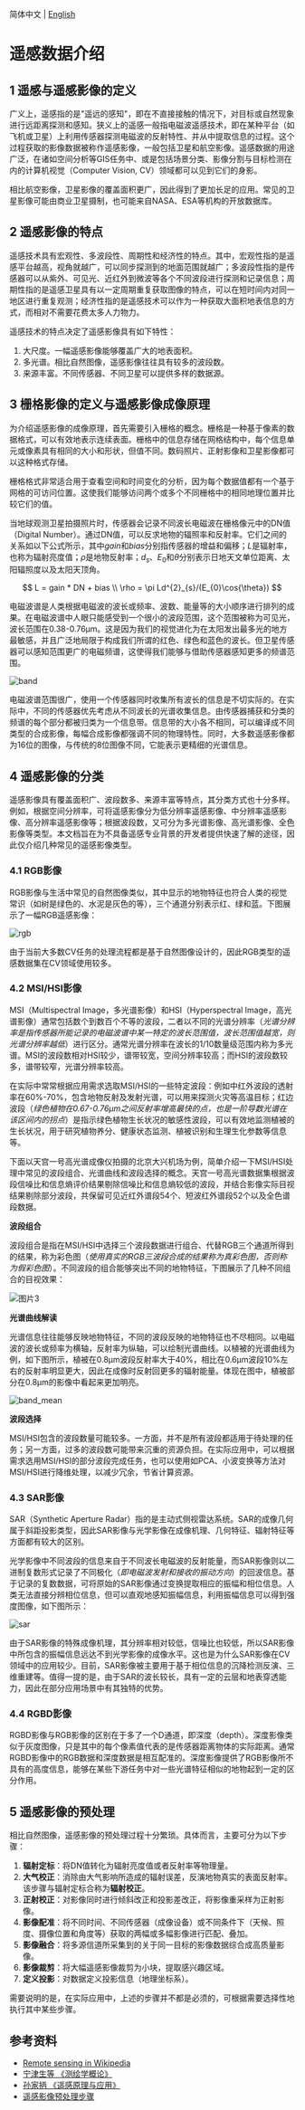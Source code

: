 简体中文 | [English](rs_data_en.md)

# 遥感数据介绍

## 1 遥感与遥感影像的定义

广义上，遥感指的是"遥远的感知"，即在不直接接触的情况下，对目标或自然现象进行远距离探测和感知。狭义上的遥感一般指电磁波遥感技术，即在某种平台（如飞机或卫星）上利用传感器探测电磁波的反射特性、并从中提取信息的过程。这个过程获取的影像数据被称作遥感影像，一般包括卫星和航空影像。遥感数据的用途广泛，在诸如空间分析等GIS任务中、或是包括场景分类、影像分割与目标检测在内的计算机视觉（Computer Vision, CV）领域都可以见到它们的身影。

相比航空影像，卫星影像的覆盖面积更广，因此得到了更加长足的应用。常见的卫星影像可能由商业卫星摄制，也可能来自NASA、ESA等机构的开放数据库。

## 2 遥感影像的特点

遥感技术具有宏观性、多波段性、周期性和经济性的特点。其中，宏观性指的是遥感平台越高，视角就越广，可以同步探测到的地面范围就越广；多波段性指的是传感器可以从紫外、可见光、近红外到微波等各个不同波段进行探测和记录信息；周期性指的是遥感卫星具有以一定周期重复获取图像的特点，可以在短时间内对同一地区进行重复观测；经济性指的是遥感技术可以作为一种获取大面积地表信息的方式，而相对不需要花费太多人力物力。

遥感技术的特点决定了遥感影像具有如下特性：

1. 大尺度。一幅遥感影像能够覆盖广大的地表面积。
2. 多光谱。相比自然图像，遥感影像往往具有较多的波段数。
3. 来源丰富。不同传感器、不同卫星可以提供多样的数据源。

## 3 栅格影像的定义与遥感影像成像原理

为介绍遥感影像的成像原理，首先需要引入栅格的概念。栅格是一种基于像素的数据格式，可以有效地表示连续表面。栅格中的信息存储在网格结构中，每个信息单元或像素具有相同的大小和形状，但值不同。数码照片、正射影像和卫星影像都可以这种格式存储。

栅格格式非常适合用于查看空间和时间变化的分析，因为每个数据值都有一个基于网格的可访问位置。这使我们能够访问两个或多个不同栅格中的相同地理位置并比较它们的值。

当地球观测卫星拍摄照片时，传感器会记录不同波长电磁波在栅格像元中的DN值（Digital Number）。通过DN值，可以反求地物的辐照率和反射率。它们之间的关系如以下公式所示，其中$gain$和$bias$分别指传感器的增益和偏移；$L$是辐射率，也称为辐射亮度值；$\rho$是地物反射率；$d_{s}$、$E_{0}$和$\theta$分别表示日地天文单位距离、太阳辐照度以及太阳天顶角。

$$
L = gain * DN + bias \\
\rho = \pi Ld^{2}_{s}/(E_{0}\cos{\theta})
$$

电磁波谱是人类根据电磁波的波长或频率、波数、能量等的大小顺序进行排列的成果。在电磁波谱中人眼只能感受到一个很小的波段范围，这个范围被称为可见光，波长范围在0.38-0.76μm。这是因为我们的视觉进化为在太阳发出最多光的地方最敏感，并且广泛地局限于构成我们所谓的红色、绿色和蓝色的波长。但卫星传感器可以感知范围更广的电磁频谱，这使得我们能够与借助传感器感知更多的频谱范围。

![band](../images/band.jpg)

电磁波谱范围很广，使用一个传感器同时收集所有波长的信息是不切实际的。在实际中，不同的传感器优先考虑从不同波长的光谱收集信息。由传感器捕获和分类的频谱的每个部分都被归类为一个信息带。信息带的大小各不相同，可以编译成不同类型的合成影像，每幅合成影像都强调不同的物理特性。同时，大多数遥感影像都为16位的图像，与传统的8位图像不同，它能表示更精细的光谱信息。

## 4 遥感影像的分类

遥感影像具有覆盖面积广、波段数多、来源丰富等特点，其分类方式也十分多样。例如，根据空间分辨率，可将遥感影像分为低分辨率遥感影像、中分辨率遥感影像、高分辨率遥感影像等；根据波段数，又可分为多光谱影像、高光谱影像、全色影像等类型。本文档旨在为不具备遥感专业背景的开发者提供快速了解的途径，因此仅介绍几种常见的遥感影像类型。

### 4.1 RGB影像

RGB影像与生活中常见的自然图像类似，其中显示的地物特征也符合人类的视觉常识（如树是绿色的、水泥是灰色的等），三个通道分别表示红、绿和蓝。下图展示了一幅RGB遥感影像：

![rgb](../images/rgb.jpg)

由于当前大多数CV任务的处理流程都是基于自然图像设计的，因此RGB类型的遥感数据集在CV领域使用较多。

### 4.2 MSI/HSI影像

MSI（Multispectral Image，多光谱影像）和HSI（Hyperspectral Image，高光谱影像）通常包括数个到数百个不等的波段，二者以不同的光谱分辨率（*光谱分辨率是指传感器所能记录的电磁波谱中某一特定的波长范围值，波长范围值越宽，则光谱分辨率越低*）进行区分。通常光谱分辨率在波长的1/10数量级范围内称为多光谱。MSI的波段数相对HSI较少，谱带较宽，空间分辨率较高；而HSI的波段数较多，谱带较窄，光谱分辨率较高。

在实际中常常根据应用需求选取MSI/HSI的一些特定波段：例如中红外波段的透射率在60%-70%，包含地物反射及发射光谱，可以用来探测火灾等高温目标；红边波段（*绿色植物在0.67-0.76μm之间反射率增高最快的点，也是一阶导数光谱在该区间内的拐点*）是指示绿色植物生长状况的敏感性波段，可以有效地监测植被的生长状况，用于研究植物养分、健康状态监测、植被识别和生理生化参数等信息等。

下面以天宫一号高光谱成像仪拍摄的北京大兴机场为例，简单介绍一下MSI/HSI处理中常见的波段组合、光谱曲线和波段选择的概念。天宫一号高光谱数据集根据波段信噪比和信息熵评价结果剔除信噪比和信息熵较低的波段，并结合影像实际目视结果剔除部分波段，共保留可见近红外谱段54个、短波红外谱段52个以及全色谱段数据。

**波段组合**

波段组合是指在MSI/HSI中选择三个波段数据进行组合、代替RGB三个通道所得到的结果，称为彩色图（*使用真实的RGB三波段合成的结果称为真彩色图，否则称为假彩色图*）。不同波段的组合能够突出不同的地物特征，下图展示了几种不同组合的目视效果：

![图片3](../images/band_combination.jpg)

**光谱曲线解读**

光谱信息往往能够反映地物特征，不同的波段反映的地物特征也不尽相同。以电磁波的波长或频率为横轴，反射率为纵轴，可以绘制光谱曲线。以植被的光谱曲线为例，如下图所示，植被在0.8μm波段反射率大于40%，相比在0.6μm波段10%左右的反射率明显更大，因此在成像时反射回更多的辐射能量。体现在图中，植被部分在0.8μm的影像中看起来更加明亮。

![band_mean](../images/band_mean.jpg)

**波段选择**

MSI/HSI包含的波段数量可能较多。一方面，并不是所有波段都适用于待处理的任务；另一方面，过多的波段数可能带来沉重的资源负担。在实际应用中，可以根据需求选用MSI/HSI的部分波段完成任务，也可以使用如PCA、小波变换等方法对MSI/HSI进行降维处理，以减少冗余，节省计算资源。

### 4.3 SAR影像

SAR（Synthetic Aperture Radar）指的是主动式侧视雷达系统。SAR的成像几何属于斜距投影类型，因此SAR影像与光学影像在成像机理、几何特征、辐射特征等方面都有较大的区别。

光学影像中不同波段的信息来自于不同波长电磁波的反射能量，而SAR影像则以二进制复数形式记录了不同极化（*即电磁波发射和接收的振动方向*）的回波信息。基于记录的复数数据，可将原始的SAR影像通过变换提取相应的振幅和相位信息。人类无法直接分辨相位信息，但可以直观地感知振幅信息，利用振幅信息可以得到强度图像，如下图所示：

![sar](../images/sar.jpg)

由于SAR影像的特殊成像机理，其分辨率相对较低，信噪比也较低，所以SAR影像中所包含的振幅信息远达不到光学影像的成像水平。这也是为什么SAR影像在CV领域中的应用较少。目前，SAR影像被主要用于基于相位信息的沉降检测反演、三维重建等。值得一提的是，由于SAR的波长较长，具有一定的云层和地表穿透能力，因此在部分应用场景中有其独特的优势。

### 4.4 RGBD影像

RGBD影像与RGB影像的区别在于多了一个D通道，即深度（depth）。深度影像类似于灰度图像，只是其中的每个像素值代表的是传感器距离物体的实际距离。通常RGBD影像中的RGB数据和深度数据是相互配准的。深度影像提供了RGB影像所不具有的高度信息，能够在某些下游任务中对一些光谱特征相似的地物起到一定的区分作用。

## 5 遥感影像的预处理

相比自然图像，遥感影像的预处理过程十分繁琐。具体而言，主要可分为以下步骤：

1. **辐射定标**：将DN值转化为辐射亮度值或者反射率等物理量。
2. **大气校正**：消除由大气影响所造成的辐射误差，反演地物真实的表面反射率。该步骤与辐射定标合称为**辐射校正**。
3. **正射校正**：对影像同时进行倾斜改正和投影差改正，将影像重采样为正射影像。
4. **影像配准**：将不同时间、不同传感器（成像设备）或不同条件下（天候、照度、摄像位置和角度等）获取的两幅或多幅影像进行匹配、叠加。
5. **影像融合**：将多源信道所采集到的关于同一目标的影像数据综合成高质量影像。
6. **影像裁剪**：将大幅遥感影像裁剪为小块，提取感兴趣区域。
7. **定义投影**：对数据定义投影信息（地理坐标系）。

需要说明的是，在实际应用中，上述的步骤并不都是必须的，可根据需要选择性地执行其中某些步骤。

## 参考资料

- [Remote sensing in Wikipedia](https://en.wikipedia.org/wiki/Remote_sensing)
- [宁津生等 《测绘学概论》](https://book.douban.com/subject/3116967/)
- [孙家抦 《遥感原理与应用》](https://book.douban.com/subject/3826668/)
- [遥感影像预处理步骤](https://blog.csdn.net/qq_35093027/article/details/119808941)
